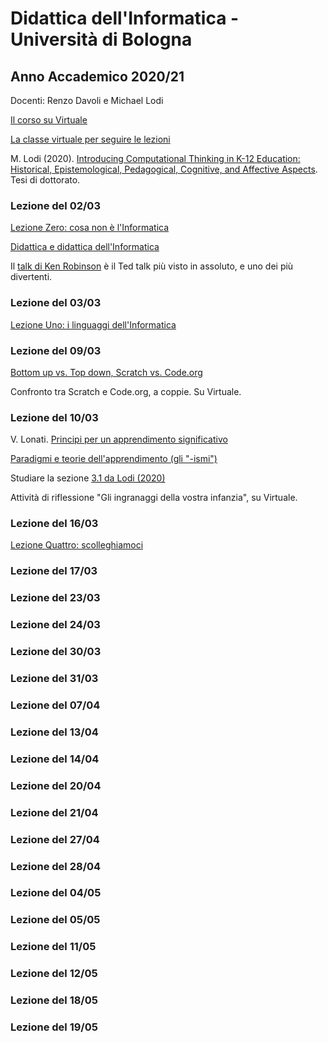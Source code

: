 # Didattica dell'Informatica - Università di Bologna

## Anno Accademico 2020/21

Docenti: Renzo Davoli e Michael Lodi

[Il corso su Virtuale](https://virtuale.unibo.it/course/view.php?id=17584)

[La classe virtuale per seguire le lezioni](https://teams.microsoft.com/l/meetup-join/19%3ameeting_ZmQzYzZiMTgtYWI3Yi00NmY2LWJmYjEtNzliNGRjNjg2MGE2%40thread.v2/0?context=%7b%22Tid%22%3a%22e99647dc-1b08-454a-bf8c-699181b389ab%22%2c%22Oid%22%3a%22080683d2-51aa-4842-aa73-291a43203f71%22%7d)

M. Lodi (2020). [Introducing Computational Thinking in K-12 Education: Historical, Epistemological, Pedagogical, Cognitive, and Affective Aspects](http://amsdottorato.unibo.it/9188/1/Tesi_Dottorato_Lodi.pdf). Tesi di dottorato.

### Lezione del 02/03

[Lezione Zero: cosa non è l'Informatica](http://cs.unibo.it/~renzo/csed21/zero21.pdf)

[Didattica e didattica dell'Informatica](http://www.cs.unibo.it/~michael.lodi2/csed2021/00didatticaeinformatica.pdf)

Il [talk di Ken Robinson](https://www.ted.com/talks/sir_ken_robinson_do_schools_kill_creativity?language=it) è il Ted talk più visto in assoluto, e uno dei più divertenti.

### Lezione del 03/03

[Lezione Uno: i linguaggi dell'Informatica](http://cs.unibo.it/~renzo/csed21/uno21.pdf)

### Lezione del 09/03

[Bottom up vs. Top down, Scratch vs. Code.org](http://www.cs.unibo.it/~michael.lodi2/csed2021/02bottomtop.pdf)

Confronto tra Scratch e Code.org, a coppie. Su Virtuale.

### Lezione del 10/03

V. Lonati. [Principi per un apprendimento significativo](http://lonati.di.unimi.it/3-PrincipiApprendimentoSignificativo.pdf)

[Paradigmi e teorie dell'apprendimento (gli "-ismi")](http://www.cs.unibo.it/~michael.lodi2/csed2021/03paradigmi.pdf)

Studiare la sezione [3.1 da Lodi (2020)](http://amsdottorato.unibo.it/9188/1/Tesi_Dottorato_Lodi.pdf)

Attività di riflessione "Gli ingranaggi della vostra infanzia", su Virtuale.

### Lezione del 16/03

[Lezione Quattro: scolleghiamoci](http://cs.unibo.it/~renzo/csed21/quattro21.pdf)

### Lezione del 17/03
### Lezione del 23/03
### Lezione del 24/03
### Lezione del 30/03
### Lezione del 31/03
### Lezione del 07/04
### Lezione del 13/04
### Lezione del 14/04
### Lezione del 20/04
### Lezione del 21/04
### Lezione del 27/04
### Lezione del 28/04
### Lezione del 04/05
### Lezione del 05/05
### Lezione del 11/05
### Lezione del 12/05
### Lezione del 18/05
### Lezione del 19/05

